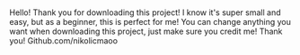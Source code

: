# 

Hello! Thank you for downloading this project! I know it's super small and easy, but as a beginner, this is perfect for me!
You can change anything you want when downloading this project, just make sure you credit me! 
Thank you!
Github.com/nikolicmaoo
